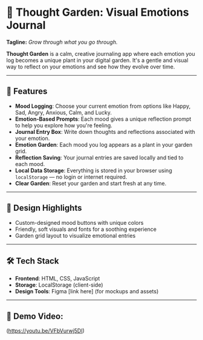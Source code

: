 # 🌱 Thought Garden: Visual Emotions Journal

**Tagline:** _Grow through what you go through._

**Thought Garden** is a calm, creative journaling app where each emotion you log becomes a unique plant in your digital garden. It's a gentle and visual way to reflect on your emotions and see how they evolve over time.

---

## 🌼 Features

- **Mood Logging**: Choose your current emotion from options like Happy, Sad, Angry, Anxious, Calm, and Lucky.
- **Emotion-Based Prompts**: Each mood gives a unique reflection prompt to help you explore how you're feeling.
- **Journal Entry Box**: Write down thoughts and reflections associated with your emotion.
- **Emotion Garden**: Each mood you log appears as a plant in your garden grid.
- **Reflection Saving**: Your journal entries are saved locally and tied to each mood.
- **Local Data Storage**: Everything is stored in your browser using `localStorage` — no login or internet required.
- **Clear Garden**: Reset your garden and start fresh at any time.

---

## 🎨 Design Highlights

- Custom-designed mood buttons with unique colors
- Friendly, soft visuals and fonts for a soothing experience
- Garden grid layout to visualize emotional entries

---

## 🛠️ Tech Stack

- **Frontend**: HTML, CSS, JavaScript
- **Storage**: LocalStorage (client-side)
- **Design Tools**: Figma [link here] (for mockups and assets)

---


## 🎥 Demo Video:

(https://youtu.be/VFbVurwj5DI)





